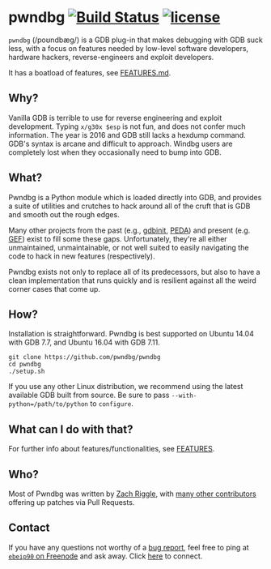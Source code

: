 # pwndbg [![Build Status](https://travis-ci.org/pwndbg/pwndbg.svg?branch=master)](https://travis-ci.org/pwndbg/pwndbg) [![license](https://img.shields.io/github/license/mashape/apistatus.svg?maxAge=2592000)]()

`pwndbg` (/poʊndbæg/) is a GDB plug-in that makes debugging with GDB suck less, with a focus on features needed by low-level software developers, hardware hackers, reverse-engineers and exploit developers.

It has a boatload of features, see [FEATURES.md](FEATURES.md).

## Why?

Vanilla GDB is terrible to use for reverse engineering and exploit development. Typing `x/g30x $esp` is not fun, and does not  confer much information.  The year is 2016 and GDB still lacks a hexdump command.  GDB's syntax is arcane and difficult to approach.  Windbg users are completely lost when they occasionally need to bump into GDB.

## What?

Pwndbg is a Python module which is loaded directly into GDB, and provides a suite of utilities and crutches to hack around all of the cruft that is GDB and smooth out the rough edges.

Many other projects from the past (e.g., [gdbinit][gdbinit], [PEDA][PEDA]) and present (e.g. [GEF][GEF]) exist to fill some these gaps.  Unfortunately, they're all either unmaintained, unmaintainable, or not well suited to easily navigating the code to hack in new features (respectively).

Pwndbg exists not only to replace all of its predecessors, but also to have a clean implementation that runs quickly and is resilient against all the weird corner cases that come up.

[gdbinit]: https://github.com/gdbinit/Gdbinit
[PEDA]: https://github.com/longld/peda
[GEF]: https://github.com/hugsy/gef

## How?

Installation is straightforward.  Pwndbg is best supported on Ubuntu 14.04 with GDB 7.7, and Ubuntu 16.04 with GDB 7.11.  

```shell
git clone https://github.com/pwndbg/pwndbg
cd pwndbg
./setup.sh
```

If you use any other Linux distribution, we recommend using the latest available GDB built from source.  Be sure to pass `--with-python=/path/to/python` to `configure`.

## What can I do with that?

For further info about features/functionalities, see [FEATURES](FEATURES.md).

## Who?

Most of Pwndbg was written by [Zach Riggle](https://twitter.com/ebeip90), with [many other contributors](https://github.com/pwndbg/pwndbg/graphs/contributors) offering up patches via Pull Requests.

## Contact
If you have any questions not worthy of a [bug report](https://github.com/pwndbg/pwndbg/issues), feel free to ping
at [`ebeip90` on Freenode](irc://irc.freenode.net/pwndbg) and ask away.
Click [here](https://kiwiirc.com/client/irc.freenode.net/pwndbg) to connect.
